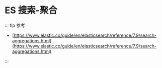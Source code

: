 # ES 搜索-聚合

::: tip 参考

- [https://www.elastic.co/guide/en/elasticsearch/reference/7.9/search-aggregations.html](https://www.elastic.co/guide/en/elasticsearch/reference/7.9/search-aggregations.html)

:::

